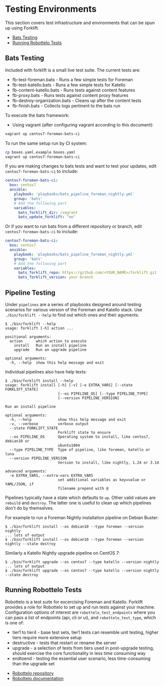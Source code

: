 # Testing Environments

This section covers test infrastructure and environments that can be spun up using Forklift.

 * [Bats Testing](#bats-testing)
 * [Running Robottelo Tests](#running-robottelo-tests)

## Bats Testing

Included with forklift is a small live test suite.  The current tests are:

  * fb-test-foreman.bats - Runs a few simple tests for Foreman
  * fb-test-katello.bats - Runs a few simple tests for Katello
  * fb-content-katello.bats - Runs tests against content features
  * fb-proxy.bats - Runs tests against content proxy features
  * fb-destroy-organization.bats - Cleans up after the content tests
  * fb-finish.bats - Collects logs pertinent to the bats run

To execute the bats framework:

 * Using vagrant (after configuring vagrant according to this document):

```bash
vagrant up centos7-foreman-bats-ci
```

To run the same setup run by CI system:

```bash
cp boxes.yaml.example boxes.yaml
vagrant up centos7-foreman-bats-ci
```

If you are making changes to bats tests and want to test your updates, edit `centos7-foreman-bats-ci` to include:

```yaml
centos7-foreman-bats-ci:
  box: centos7
  ansible:
    playbook: 'playbooks/bats_pipeline_foreman_nightly.yml'
    group: 'bats'
    # Add the following part
    variables:
      bats_forklift_dir: /vagrant
      bats_update_forklift: "no"
```

Or if you want to run bats from a different repository or branch, edit `centos7-foreman-bats-ci` to include:

```yaml
centos7-foreman-bats-ci:
  box: centos7
  ansible:
    playbook: 'playbooks/bats_pipeline_foreman_nightly.yml'
    group: 'bats'
    # Add the following part
    variables:
      bats_forklift_repo: https://github.com/<YOUR_NAME>/forklift.git
      bats_forklift_version: your-branch
```

## Pipeline Testing

Under `pipelines` are a series of playbooks designed around testing scenarios for various version of the Foreman and Katello stack. Use `./bin/forklift --help` to find out which ones and their aguments.

```console
$ ./bin/forklift --help
usage: forklift [-h] action ...

positional arguments:
  action      which action to execute
    install   Run an install pipeline
    upgrade   Run an upgrade pipeline

optional arguments:
  -h, --help  show this help message and exit
```

Individual pipelines also have help texts:
```console
$ ./bin/forklift install --help
usage: forklift install [-h] [-v] [-e EXTRA_VARS] [--state FORKLIFT_STATE]
                        [--os PIPELINE_OS] [--type PIPELINE_TYPE]
                        [--version PIPELINE_VERSION]

Run an install pipeline

optional arguments:
  -h, --help            show this help message and exit
  -v, --verbose         verbose output
  --state FORKLIFT_STATE
                        Forklift state to ensure
  --os PIPELINE_OS      Operating system to install, like centos7, debian10 or
                        ubuntu1804
  --type PIPELINE_TYPE  Type of pipeline, like foreman, katello or luna
  --version PIPELINE_VERSION
                        Version to install, like nightly, 1.24 or 3.14

advanced arguments:
  -e EXTRA_VARS, --extra-vars EXTRA_VARS
                        set additional variables as key=value or YAML/JSON, if
                        filename prepend with @
```

Pipelines typically have a state which defaults to `up`. Other valid values are `rebuild` and `destroy`. The latter one is useful to clean up which pipelines don't do by themselves.

For example to run a Foreman Nightly installation pipeline on Debian Buster:

```console
$ ./bin/forklift install --os debian10 --type foreman --version nightly
... lots of output
$ ./bin/forklift install --os debian10 --type foreman --version nightly --state destroy
```

Similarly a Katello Nightly upgrade pipeline on CentOS 7:

```console
$ ./bin/forklift upgrade --os centos7 --type katello --version nightly
... lots of output
$ ./bin/forklift upgrade --os centos7 --type katello --version nightly --state destroy
```

## Running Robottelo Tests

Robottelo is a test suite for excercising Foreman and Katello. Forklift provides a role for Robottelo to set up and run tests against your machine. Configuration options of interest are `robottelo_test_endpoints` where you can pass a list of endpoints (api, cli or ui), and `robottelo_test_type`, which is one of:

- tier1 to tier4 - base test sets, tier1 tests can resemble unit testing, higher tiers require more extensive setup
- destructive - tests that restart or rename the server
- upgrade - a selection of tests from tiers used in post-upgrade testing, should exercise the core functionality in less time consuming way
- endtoend - testing the essential user scenario, less time-consuming than the upgrade set

 * [Robottelo repository](https://github.com/SatelliteQE/robottelo)
 * [Robottelo documentation](https://robottelo.readthedocs.io/en/latest/)
